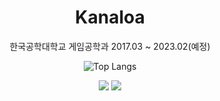 <div align="center">
  
# Kanaloa
한국공학대학교 게임공학과 2017.03 ~ 2023.02(예정)

![Top Langs](https://github-readme-stats.vercel.app/api/top-langs/?username=Kanaloa21&layout=compact&theme=nord)[](https://github.com/anuraghazra/github-readme-stats)
  
<a href="https://en.cppreference.com/w/" target="_blank">
	<img src="https://img.shields.io/badge/C++-00599C?style={flat}&logo=C%2B%2B&logoColor=white"/></a>
<a href="https://www.python.org/" target="_blank">
  <img src="https://img.shields.io/badge/Python-3776AB?style={flat}&logo=python&logoColor=white"/> 
</a>
</div>
